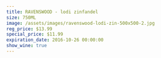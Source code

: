 ```yaml
---
title: RAVENSWOOD - lodi zinfandel
size: 750ML
image: /assets/images/ravenswood-lodi-zin-500x500-2.jpg
reg_price: $13.99
special_price: $11.99
expiration_date: 2016-10-26 00:00:00
show_wine: true
---
```



